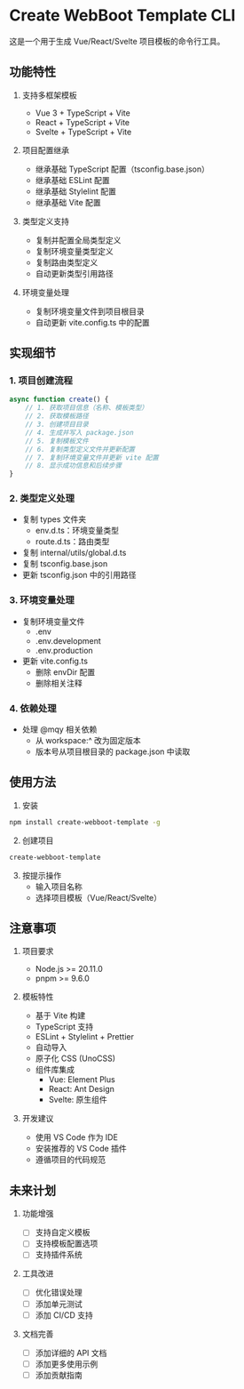 # Create WebBoot Template CLI

这是一个用于生成 Vue/React/Svelte 项目模板的命令行工具。

## 功能特性

1. 支持多框架模板

   - Vue 3 + TypeScript + Vite
   - React + TypeScript + Vite
   - Svelte + TypeScript + Vite

2. 项目配置继承

   - 继承基础 TypeScript 配置（tsconfig.base.json）
   - 继承基础 ESLint 配置
   - 继承基础 Stylelint 配置
   - 继承基础 Vite 配置

3. 类型定义支持

   - 复制并配置全局类型定义
   - 复制环境变量类型定义
   - 复制路由类型定义
   - 自动更新类型引用路径

4. 环境变量处理
   - 复制环境变量文件到项目根目录
   - 自动更新 vite.config.ts 中的配置

## 实现细节

### 1. 项目创建流程

```javascript
async function create() {
	// 1. 获取项目信息（名称、模板类型）
	// 2. 获取模板路径
	// 3. 创建项目目录
	// 4. 生成并写入 package.json
	// 5. 复制模板文件
	// 6. 复制类型定义文件并更新配置
	// 7. 复制环境变量文件并更新 vite 配置
	// 8. 显示成功信息和后续步骤
}
```

### 2. 类型定义处理

- 复制 types 文件夹
  - env.d.ts：环境变量类型
  - route.d.ts：路由类型
- 复制 internal/utils/global.d.ts
- 复制 tsconfig.base.json
- 更新 tsconfig.json 中的引用路径

### 3. 环境变量处理

- 复制环境变量文件
  - .env
  - .env.development
  - .env.production
- 更新 vite.config.ts
  - 删除 envDir 配置
  - 删除相关注释

### 4. 依赖处理

- 处理 @mqy 相关依赖
  - 从 workspace:^ 改为固定版本
  - 版本号从项目根目录的 package.json 中读取

## 使用方法

1. 安装

```bash
npm install create-webboot-template -g
```

2. 创建项目

```bash
create-webboot-template
```

3. 按提示操作
   - 输入项目名称
   - 选择项目模板（Vue/React/Svelte）

## 注意事项

1. 项目要求

   - Node.js >= 20.11.0
   - pnpm >= 9.6.0

2. 模板特性

   - 基于 Vite 构建
   - TypeScript 支持
   - ESLint + Stylelint + Prettier
   - 自动导入
   - 原子化 CSS (UnoCSS)
   - 组件库集成
     - Vue: Element Plus
     - React: Ant Design
     - Svelte: 原生组件

3. 开发建议
   - 使用 VS Code 作为 IDE
   - 安装推荐的 VS Code 插件
   - 遵循项目的代码规范

## 未来计划

1. 功能增强

   - [ ] 支持自定义模板
   - [ ] 支持模板配置选项
   - [ ] 支持插件系统

2. 工具改进

   - [ ] 优化错误处理
   - [ ] 添加单元测试
   - [ ] 添加 CI/CD 支持

3. 文档完善
   - [ ] 添加详细的 API 文档
   - [ ] 添加更多使用示例
   - [ ] 添加贡献指南
